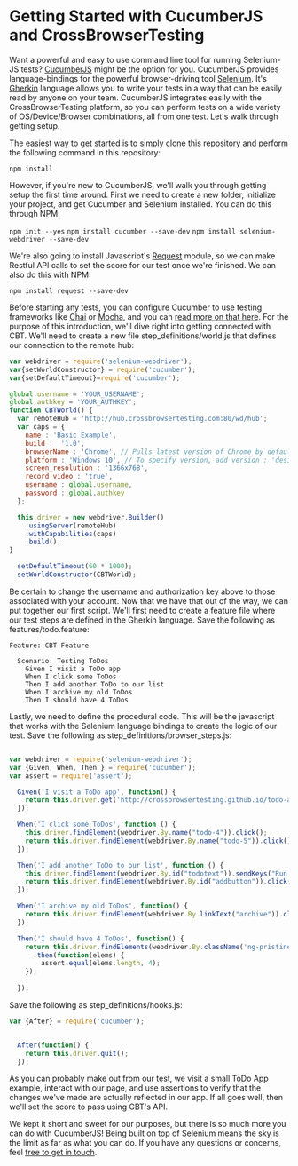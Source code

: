 # Getting Started with CucumberJS and CrossBrowserTesting #

Want a powerful and easy to use command line tool for running Selenium-JS tests? [CucumberJS](https://github.com/cucumber/cucumber-js) might be the option for you. CucumberJS provides language-bindings for the powerful browser-driving tool [Selenium](http://www.seleniumhq.org/docs/). It's [Gherkin](https://cucumber.io/docs/gherkin/) language allows you to write your tests in a way that can be easily read by anyone on your team. CucumberJS integrates easily with the CrossBrowserTesting platform, so you can perform tests on a wide variety of OS/Device/Browser combinations, all from one test. Let's walk through getting setup.

The easiest way to get started is to simply clone this repository and perform the following command in this repository:

```
npm install
```

However, if you're new to CucumberJS, we'll walk you through getting setup the first time around. First we need to create a new folder, initialize your project, and get Cucumber and Selenium installed. You can do this through NPM:

`npm init --yes`
`npm install cucumber --save-dev`
`npm install selenium-webdriver --save-dev`

We're also going to install Javascript's [Request](https://github.com/request/request) module, so we can make Restful API calls to set the score for our test once we're finished. We can also do this with NPM:

`npm install request --save-dev`

Before starting any tests, you can configure Cucumber to use testing frameworks like [Chai](http://chaijs.com/) or [Mocha](https://mochajs.org/), and you can [read more on that here](http://webdriver.io/guide/getstarted/configuration.html). For the purpose of this introduction, we'll dive right into getting connected with CBT. We'll need to create a new file step_definitions/world.js that defines our connection to the remote hub:

```javascript
var webdriver = require('selenium-webdriver');
var{setWorldConstructor} = require('cucumber');
var{setDefaultTimeout}=require('cucumber');

global.username = 'YOUR_USERNAME';
global.authkey = 'YOUR_AUTHKEY';
function CBTWorld() {
  var remoteHub = 'http://hub.crossbrowsertesting.com:80/wd/hub';
  var caps = {
    name : 'Basic Example',
    build :  '1.0',
    browserName : 'Chrome', // Pulls latest version of Chrome by default
    platform : 'Windows 10', // To specify version, add version : 'desired version'
    screen_resolution : '1366x768',
    record_video : 'true',
    username : global.username,
    password : global.authkey
  };

  this.driver = new webdriver.Builder()
    .usingServer(remoteHub)
    .withCapabilities(caps)
    .build();
}

  setDefaultTimeout(60 * 1000);
  setWorldConstructor(CBTWorld);

```

Be certain to change the username and authorization key above to those associated with your account. Now that we have that out of the way, we can put together our first script. We'll first need to create a feature file where our test steps are defined in the Gherkin language. Save the following as features/todo.feature:

```
Feature: CBT Feature

  Scenario: Testing ToDos
    Given I visit a ToDo app
    When I click some ToDos
    Then I add another ToDo to our list
    When I archive my old ToDos
    Then I should have 4 ToDos
```

Lastly, we need to define the procedural code. This will be the javascript that works with the Selenium language bindings to create the logic of our test. Save the following as step_definitions/browser_steps.js:

```javascript

var webdriver = require('selenium-webdriver');
var {Given, When, Then } = require('cucumber');
var assert = require('assert');

  Given('I visit a ToDo app', function() {
    return this.driver.get('http://crossbrowsertesting.github.io/todo-app.html');
  });

  When('I click some ToDos', function () {
    this.driver.findElement(webdriver.By.name("todo-4")).click();
    return this.driver.findElement(webdriver.By.name("todo-5")).click();
  });

  Then('I add another ToDo to our list', function () {
    this.driver.findElement(webdriver.By.id("todotext")).sendKeys("Run your first Selenium Test");
    return this.driver.findElement(webdriver.By.id("addbutton")).click();
  });

  When('I archive my old ToDos', function() {
    return this.driver.findElement(webdriver.By.linkText("archive")).click()
  });

  Then('I should have 4 ToDos', function() {
    return this.driver.findElements(webdriver.By.className('ng-pristine ng-untouched ng-valid'))
      .then(function(elems) {
        assert.equal(elems.length, 4);
    });
  
  });

```
Save the following as step_definitions/hooks.js:

```javascript
var {After} = require('cucumber');


  After(function() {
    return this.driver.quit();
  });

```
As you can probably make out from our test, we visit a small ToDo App example, interact with our page, and use assertions to verify that the changes we've made are actually reflected in our app. If all goes well, then we'll set the score to pass using CBT's API.

We kept it short and sweet for our purposes, but there is so much more you can do with CucumberJS! Being built on top of Selenium means the sky is the limit as far as what you can do. If you have any questions or concerns, feel [free to get in touch](mailto:info@crossbrowsertesting.com).
